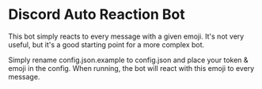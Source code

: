 # Discord Auto Reaction Bot

This bot simply reacts to every message with a given emoji. It's not very useful, but it's a good starting point for a more complex bot.

Simply rename config.json.example to config.json and place your token & emoji in the config. When running, the bot will react with this emoji to every message. 
